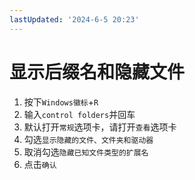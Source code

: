 ```yaml
---
lastUpdated: '2024-6-5 20:23'
---
```


# 显示后缀名和隐藏文件

1. 按下```Windows徽标```+```R```
2. 输入```control folders```并回车
3. 默认打开```常规```选项卡，请打开```查看```选项卡
4. 勾选```显示隐藏的文件、文件夹和驱动器```
5. 取消勾选```隐藏已知文件类型的扩展名```
6. 点击```确认```